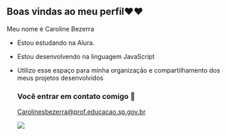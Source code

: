 ## Boas vindas ao meu perfil❤❤

Meu nome é Caroline Bezerra

- Estou estudando na Alura.
- Estou desenvolvendo na linguagem JavaScript
- Utilizo esse espaço para minha organização e compartilhamento dos meus projetos desenvolvidos

  ### Você entrar em contato comigo 📧

  Carolinesbezerra@prof.educacao.sp.gov.br


  ![](https://media1.tenor.com/m/vgMAnYYQL6kAAAAC/inside-out.gif)
